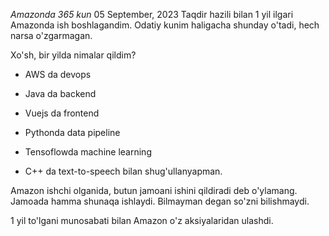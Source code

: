 *Amazonda 365 kun*
05 September, 2023
Taqdir hazili bilan 1 yil ilgari Amazonda ish boshlagandim. Odatiy kunim haligacha shunday o'tadi, hech narsa o'zgarmagan. 

Xo'sh, bir yilda nimalar qildim?

 - AWS da devops

 - Java da backend 

 - Vuejs da frontend

 - Pythonda data pipeline

 - Tensoflowda machine learning

 - C++ da text-to-speech bilan shug'ullanyapman. 

Amazon ishchi olganida, butun jamoani ishini qildiradi deb o'ylamang. Jamoada hamma shunaqa ishlaydi. Bilmayman degan so'zni bilishmaydi.

1 yil to'lgani munosabati bilan Amazon o'z aksiyalaridan ulashdi.

